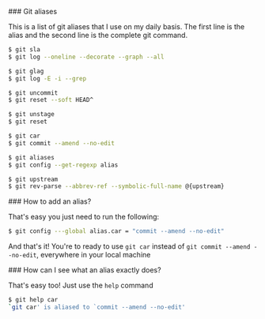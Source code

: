 ### Git aliases

This is a list of git aliases that I use on my daily basis. The first line is the alias and the second line is the complete git command. 


```bash
$ git sla  
$ git log --oneline --decorate --graph --all 
```

```bash
$ git glag 
$ git log -E -i --grep
```

```bash
$ git uncommit 
$ git reset --soft HEAD^
```

```bash
$ git unstage 
$ git reset
```

```bash
$ git car
$ git commit --amend --no-edit
```

```bash
$ git aliases 
$ git config --get-regexp alias
```

```bash
$ git upstream 
$ git rev-parse --abbrev-ref --symbolic-full-name @{upstream}
```

### How to add an alias? 

That's easy you just need to run the following:

```bash
$ git config ---global alias.car = "commit --amend --no-edit"
```

And that's it! You're to ready to use `git car` instead of `git commit --amend --no-edit`, everywhere in your local machine

### How can I see what an alias exactly does?

That's easy too! Just use the `help` command

```bash
$ git help car
`git car' is aliased to `commit --amend --no-edit'
```


